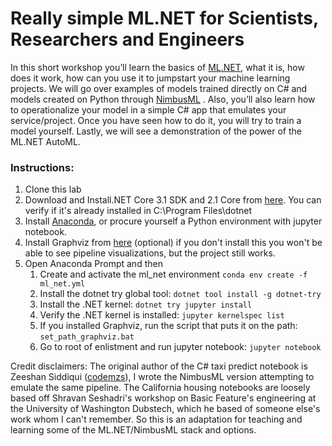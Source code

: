 # Really simple ML.NET for Scientists, Researchers and Engineers

In this short workshop you’ll learn the basics of [ML.NET](https://dotnet.microsoft.com/apps/machinelearning-ai/ml-dotnet), what it is, how does it work, how can you use it to jumpstart your machine learning projects. 
We will go over examples of models trained directly on C# and models created on Python through [NimbusML](https://docs.microsoft.com/en-us/NimbusML/overview) . Also, you’ll also learn how to operationalize your model in a simple C# app that emulates your service/project. 
Once you have seen how to do it, you will try to train a model yourself. Lastly, we will see a demonstration of the power of the ML.NET AutoML.


### Instructions:
1. Clone this lab
2. Download and Install.NET Core 3.1 SDK and 2.1 Core from [here](https://dotnet.microsoft.com/download). You can verify if it's already installed in C:\Program Files\dotnet
3. Install [Anaconda](https://www.anaconda.com/products/individual), or procure yourself a Python environment with jupyter notebook.
4. Install Graphviz from [here](https://graphviz.gitlab.io/download/) (optional) if you don't install this you won't be able to see pipeline visualizations, but the project still works.
5. Open Anaconda Prompt and then
   1. Create and activate the ml_net environment `conda env create -f ml_net.yml`
   2. Install the dotnet try global tool: `dotnet tool install -g dotnet-try` 
   3. Install the .NET kernel: `dotnet try jupyter install` 
   4. Verify the .NET kernel is installed: `jupyter kernelspec list`
   5. If you installed Graphviz, run the script that puts it on the path: `set_path_graphviz.bat`
   6. Go to root of enlistment and run jupyter notebook: `jupyter notebook`

Credit disclaimers:
The original author of the C# taxi predict notebook is Zeeshan Siddiqui ([codemzs](https://github.com/codemzs)), I wrote the NimbusML version attempting to emulate the same pipeline.
The California housing notebooks are loosely based off Shravan Seshadri's workshop on Basic Feature's engineering at the University of Washington Dubstech, which he based of someone else's work whom I can't remember.
So this is an adaptation for teaching and learning some of the ML.NET/NimbusML stack and options.


